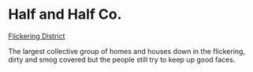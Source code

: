 # Half and Half Co.
[Flickering District](Flickering%20District%20Overview.md)

The largest collective group of homes and houses down in the flickering, dirty and smog covered but the people still try to keep up good faces.
